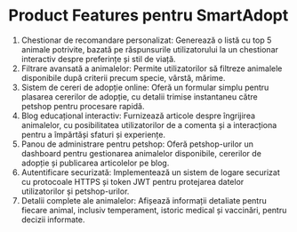 # Product Features pentru SmartAdopt

1. Chestionar de recomandare personalizat: 
Generează o listă cu top 5 animale potrivite, bazată pe răspunsurile utilizatorului la un chestionar interactiv despre preferințe și stil de viață. <br>
2. Filtrare avansată a animalelor: 
Permite utilizatorilor să filtreze animalele disponibile după criterii precum specie, vârstă, mărime. <br>
3. Sistem de cereri de adopție online: 
Oferă un formular simplu pentru plasarea cererilor de adopție, cu detalii trimise instantaneu către petshop pentru procesare rapidă. <br>
4. Blog educațional interactiv: 
Furnizează articole despre îngrijirea animalelor, cu posibilitatea utilizatorilor de a comenta și a interacționa pentru a împărtăși sfaturi și experiențe. <br>
5. Panou de administrare pentru petshop: 
Oferă petshop-urilor un dashboard pentru gestionarea animalelor disponibile, cererilor de adopție și publicarea articolelor pe blog. <br>
6. Autentificare securizată: 
Implementează un sistem de logare securizat cu protocoale HTTPS și token JWT pentru protejarea datelor utilizatorilor și petshop-urilor. <br>
7. Detalii complete ale animalelor: 
Afișează informații detaliate pentru fiecare animal, inclusiv temperament, istoric medical și vaccinări, pentru decizii informate.
